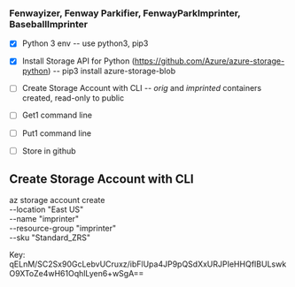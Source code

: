 ### Fenwayizer, Fenway Parkifier, FenwayParkImprinter, BaseballImprinter

- [x] Python 3 env -- use python3, pip3
- [x] Install Storage API for Python (https://github.com/Azure/azure-storage-python) -- pip3 install azure-storage-blob
- [ ] Create Storage Account with CLI -- *orig* and *imprinted* containers created, read-only to public
- [ ] Get1 command line
- [ ] Put1 command line
- [ ] Store in github


## Create Storage Account with CLI

az storage account create \
    --location "East US" \
    --name "imprinter" \
    --resource-group "imprinter" \
    --sku "Standard_ZRS"

Key: qELnM/SC2Sx90GcLebvUCruxz/ibFlUpa4JP9pQSdXxURJPIeHHQfIBULswkO9XToZe4wH61OqhlLyen6+wSgA==

